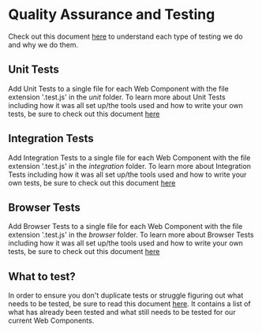 # Quality Assurance and Testing
Check out this document [here](https://docs.google.com/document/d/1-u7MVOdKHOFzaofYgF9tZByNSdHC33mUUMwun5rRuB0/edit) to understand each type of testing we do and why we do them.
## Unit Tests
Add Unit Tests to a single file for each Web Component with the file extension
'.test.js' in the *unit* folder. To learn more about Unit Tests including how
it was all set up/the tools used and how to write your own tests, be sure to 
check out this document [here](https://docs.google.com/document/d/1N5Mdvw3mUZzqnDy4j3Zy-UZNi_xN5Kv3ctdWr3Vi5T4/edit)

## Integration Tests
Add Integration Tests to a single file for each Web Component with the file extension
'.test.js' in the *integration* folder. To learn more about Integration Tests including
how it was all set up/the tools used and how to write your own tests, be sure to 
check out this document [here](https://docs.google.com/document/d/1ZXp29jMGDu2BMSO8LRCvTIIiLbpRYNt_g1ojZT9xwA0/edit)

## Browser Tests
Add Browser Tests to a single file for each Web Component with the file extension
'.test.js' in the *browser* folder. To learn more about Browser Tests including
how it was all set up/the tools used and how to write your own tests, be sure to 
check out this document [here](https://docs.google.com/document/d/1RcgaIx0Ty2WkElnowXgwl0UY5Z8WI2w-KNIHo9UeGPA/edit)

## What to test?
In order to ensure you don't duplicate tests or struggle figuring out what needs to
be tested, be sure to read this document [here](https://docs.google.com/document/d/1laSjGDSRdhnBVMY1Ml4Ua9ggVjCn2ad5wuw6BV6Vbc8/edit). It contains a list of what has already 
been tested and what still needs to be tested for our current Web Components. 
